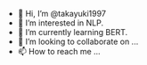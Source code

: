 - 👋 Hi, I’m @takayuki1997
- 👀 I’m interested in NLP.
- 🌱 I’m currently learning BERT.
- 💞️ I’m looking to collaborate on ...
- 📫 How to reach me ...

<!---
takayuki1997/takayuki1997 is a ✨ special ✨ repository because its `README.md` (this file) appears on your GitHub profile.
You can click the Preview link to take a look at your changes.
--->
